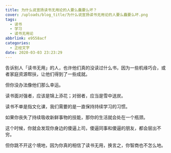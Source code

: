 ```yaml
---
title: 为什么说宣扬读书无用论的人要么蠢要么坏？
cover: /uploads/blog_title/为什么说宣扬读书无用论的人要么蠢要么坏.png
tags:
  - 读书
  - 学习
  - 读书无用论
abbrlink: e9558acf
categories:
  - 正经文字
date: 2020-03-03 23:23:29
---
```


告诉别人「读书无用」的人，也许他们真的没读过什么书，因为一些机缘巧合，或者家庭资源帮扶，让他们得到了一些成就。

但你没办法像他们那么幸运。

读书面对强者，应该是锦上添花；对弱者，应当是雪中送炭。

读书不单是指文化课，我们需要的是一直保持持续学习的习惯。

如果你丧失了持续吸收新鲜事物的技能，那你的生活就会处在一个瓶颈。

这个时候，你就会发现你身边的傻逼上司，傻逼同事和傻逼的朋友，都会层出不穷。

但你跳不开这个境地，因为你真的相信了读书无用，换言之，你智商也不怎么地。
